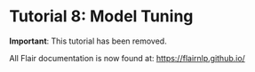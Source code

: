 # Tutorial 8: Model Tuning

**Important**: This tutorial has been removed. 

All Flair documentation is now found at: https://flairnlp.github.io/ 